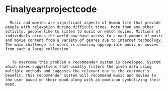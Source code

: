 # Finalyearprojectcode
      
      Music and movies are significant aspects of human life that provide people with relaxation during difficult times. More than any other activity, people like to listen to music or watch movies. Millions of individuals across the world now have access to a vast amount of music and movie content from a variety of genres due to internet technology. The main challenge for users is choosing appropriate music or movies from such a large collection.
      
      
       To overcome this problem a recommender system is developed. System which makes suggestions that usually filters the given data using multiple methods and suggests the relevant one to the customer's benefit. This recommender system will recommend music and movies to the user based on their mood along with an emoticon symbolizing their mood. 
